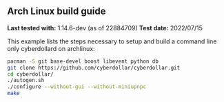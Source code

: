 Arch Linux build guide
----------------------

**Last tested with:** 1.14.6-dev (as of 22884709)
**Test date:** 2022/07/15

This example lists the steps necessary to setup and build a command line only
cyberdollard on archlinux:

```sh
pacman -S git base-devel boost libevent python db
git clone https://github.com/cyberdollar/cyberdollar.git
cd cyberdollar/
./autogen.sh
./configure --without-gui --without-miniupnpc
make
```
